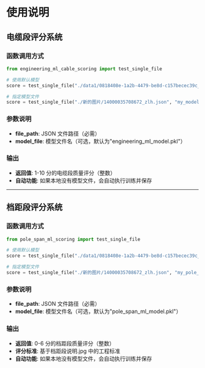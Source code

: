 # 使用说明

## 电缆段评分系统

### 函数调用方式

```python
from engineering_ml_cable_scoring import test_single_file

# 使用默认模型
score = test_single_file("./data1/0818408e-1a2b-4479-be8d-c157becec39c_zlh.json")

# 指定模型文件
score = test_single_file("./新的图片/14000035708672_zlh.json", "my_model.pkl")
```

### 参数说明

- **file_path**: JSON 文件路径（必需）
- **model_file**: 模型文件名（可选，默认为"engineering_ml_model.pkl"）

### 输出

- **返回值**: 1-10 分的电缆段质量评分（整数）
- **自动功能**: 如果本地没有模型文件，会自动执行训练并保存

---

## 档距段评分系统

### 函数调用方式

```python
from pole_span_ml_scoring import test_single_file

# 使用默认模型
score = test_single_file("./data1/0818408e-1a2b-4479-be8d-c157becec39c_zlh.json")

# 指定模型文件
score = test_single_file("./新的图片/14000035708672_zlh.json", "my_pole_model.pkl")
```

### 参数说明

- **file_path**: JSON 文件路径（必需）
- **model_file**: 模型文件名（可选，默认为"pole_span_ml_model.pkl"）

### 输出

- **返回值**: 0-6 分的档距段质量评分（整数）
- **评分标准**: 基于档距段说明.jpg 中的工程标准
- **自动功能**: 如果本地没有模型文件，会自动执行训练并保存

